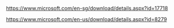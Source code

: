 https://www.microsoft.com/en-sg/download/details.aspx?id=17718

https://www.microsoft.com/en-us/download/details.aspx?id=8279

